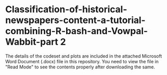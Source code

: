 # Classification-of-historical-newspapers-content-a-tutorial-combining-R-bash-and-Vowpal-Wabbit-part 2

The details of the codeset and plots are included in the attached Microsoft Word Document (.docx) file in this repository. 
You need to view the file in "Read Mode" to see the contents properly after downloading the same.
